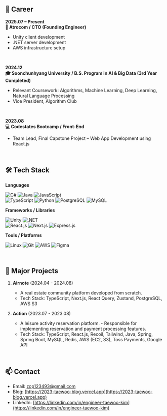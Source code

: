 ## 💼 Career

**2025.07 – Present**  
**🏢 Atrocom / CTO (Founding Engineer)**  
- Unity client development  
- .NET server development  
- AWS infrastructure setup  
<br>

**2024.12**  
**🎓 Soonchunhyang University / B.S. Program in AI & Big Data (3rd Year Completed)**  
- Relevant Coursework: Algorithms, Machine Learning, Deep Learning, Natural Language Processing  
- Vice President, Algorithm Club  
<br>

**2023.08**  
**💻 Codestates Bootcamp / Front-End**  
- Team Lead, Final Capstone Project – Web App Development using React.js  
<br>

## 🛠️ Tech Stack

**Languages**  

![C#](https://img.shields.io/badge/C%23-239120?style=for-the-badge&logo=c-sharp&logoColor=white)
![Java](https://img.shields.io/badge/Java-007396?style=for-the-badge&logo=java&logoColor=white)
![JavaScript](https://img.shields.io/badge/JavaScript-F7DF1E?style=for-the-badge&logo=javascript&logoColor=black)   
![TypeScript](https://img.shields.io/badge/TypeScript-3178C6?style=for-the-badge&logo=typescript&logoColor=white)
![Python](https://img.shields.io/badge/Python-3776AB?style=for-the-badge&logo=python&logoColor=white)
![PostgreSQL](https://img.shields.io/badge/PostgreSQL-4169E1?style=for-the-badge&logo=postgresql&logoColor=white)
![MySQL](https://img.shields.io/badge/MySQL-4479A1?style=for-the-badge&logo=mysql&logoColor=white)

**Frameworks / Libraries**  

![Unity](https://img.shields.io/badge/Unity-000000?style=for-the-badge&logo=unity&logoColor=white)
![.NET](https://img.shields.io/badge/.NET-512BD4?style=for-the-badge&logo=dotnet&logoColor=white)   
![React.js](https://img.shields.io/badge/React.js-61DAFB?style=for-the-badge&logo=react&logoColor=black)
![Next.js](https://img.shields.io/badge/Next.js-000000?style=for-the-badge&logo=nextdotjs&logoColor=white)
![Express.js](https://img.shields.io/badge/Express.js-000000?style=for-the-badge&logo=express&logoColor=white)

**Tools / Platforms**  

![Linux](https://img.shields.io/badge/Linux-FCC624?style=for-the-badge&logo=linux&logoColor=black)
![Git](https://img.shields.io/badge/Git-F05032?style=for-the-badge&logo=git&logoColor=white)
![AWS](https://img.shields.io/badge/AWS-232F3E?style=for-the-badge&logo=amazon-aws&logoColor=white)
![Figma](https://img.shields.io/badge/Figma-F24E1E?style=for-the-badge&logo=figma&logoColor=white)

<br>

<!--
**Languages**  
- C#  
- Java  
- JavaScript / TypeScript  
- Python  
- SQL (MySQL, PostgreSQL)
<br>

**Frameworks & Libraries**  
- Unity  
- .NET  
- React.js / Next.js  
- Express.js
<br>

**Tools & Platforms**  
- Linux  
- Git  
- AWS (EC2, Route53, Load Balancer)  
- Figma
<br>
!-->

## 🚀 Major Projects

1. **Airnote** (2024.04 - 2024.08)  
   - A real estate community platform developed from scratch.
   - Tech Stack: TypeScript, Next.js, React Query, Zustand, PostgreSQL, AWS S3

2. **Action** (2023.07 - 2023.08)  
   - A leisure activity reservation platform. - Responsible for implementing reservation and payment processing features.
   - Tech Stack: TypeScript, React.js, Recoil, Tailwind, Java, Spring, Spring Boot, MySQL, Redis, AWS (EC2, S3), Toss Payments, Google API

<br>

## 📫 Contact

- Email: zop123493@gmail.com
- Blog: [https://2023-taewoo-blog.vercel.app](https://2023-taewoo-blog.vercel.app)
- LinkedIn: [https://linkedin.com/in/engineer-taewoo-kim](https://linkedin.com/in/engineer-taewoo-kim)

<!--
<div align="center">
  <img src="https://capsule-render.vercel.app/api?type=waving&color=auto&height=200&section=header&text=TaeWoo&nbsp;GitHub!&fontSize=90"/>
</div>

<h3 align="center">👋Hello, I'm full stack deveploper!👋</h2>

<div align="center">
  <ul>
    <p>I enjoy programming itself.</p>
    <p>When a problem arises, I aim to analyze rather than just stick the code.</p>
    <p>I prefer to communication with people I collaborate with.</p>
    <p>I have an attitude to value other people's feedback</p>
  </ul>
</div>

<br/>

<h3 align="center">✏️Now studying...✏️</h2>

<p align="center">.NET</p>

<br/>

<div>
  <h3 align="center">✨Web Front-End Stacks✨</h2>
  <div align="center">
    <img src="https://img.shields.io/badge/HTML5-E34F26?style=flat-square&logo=HTML5&logoColor=white"/>
    <img src="https://img.shields.io/badge/CSS3-1572B6?style=flat-square&logo=CSS3&logoColor=white" />
    <img src="https://img.shields.io/badge/Tailwind CSS-06B6D4?style=flat-square&logo=tailwindcss&logoColor=white" />
    <img src="https://img.shields.io/badge/JavaScript-F7DF1E?style=flat-square&logo=JavaScript&logoColor=white" />
    <img src="https://img.shields.io/badge/Typescript-3178C6?style=flat-square&logo=Typescript&logoColor=white"/>
    <img src="https://img.shields.io/badge/React.js-61DAFB?style=flat-square&logo=React&logoColor=white" />
    <img src="https://img.shields.io/badge/Redux.js-764ABC?style=flat-square&logo=Redux&logoColor=white" />
    <img src="https://img.shields.io/badge/Recoil.js-3578E5?style=flat-square&logo=Recoil&logoColor=white" />
    <img src="https://img.shields.io/badge/Node.js-339933?style=flat-square&logo=Node.js&logoColor=white" />
    <img src="https://img.shields.io/badge/Next.js-000000?style=flat-square&logo=Next.js&logoColor=white" />
  </div>
</div>

<br/>
<br/>

<div>
  <h3 align="center">✨Web Back-End Stacks✨</h2>
  <div align="center">
    <img src="https://img.shields.io/badge/Node.js-339933?style=flat-square&logo=Node.js&logoColor=white" />
    <img src="https://img.shields.io/badge/Java-2C2255?style=flat-square&logo=Java&logoColor=white" />
    <img src="https://img.shields.io/badge/Spring Boot-6DB33F?style=flat-square&logo=Spring Boot&logoColor=white" />
    <img src="https://img.shields.io/badge/MySQL-4479A1?style=flat-square&logo=MySQL&logoColor=white" />
    <img src="https://img.shields.io/badge/PostgreSQL-4169E1?style=flat-square&logo=PostgreSQL&logoColor=white" />
    <img src="https://img.shields.io/badge/Microsoft SQL Server-CC2927?style=flat-square&logo=Microsoft SQL Server&logoColor=white" />
  </div>
</div>

<br/>
<br/>

<div align="center">
  <h3>✨Game Develop Stacks✨</h2>
  <img src="https://img.shields.io/badge/C Sharp-99CC00?style=flat-square&logo=sharp&logoColor=white" />
  <img src="https://img.shields.io/badge/Unity-000000?style=flat-square&logo=Unity&logoColor=white" />
  <img src="https://img.shields.io/badge/.NET-512BD4?style=flat-square&logo=.NET&logoColor=white" />
</div>

<br/>
<br/>

<div align="center">
  <h3>✨Data-Science Stacks✨</h2>
  <img src="https://img.shields.io/badge/Python-3776AB?style=flat-square&logo=Python&logoColor=white"/>
  <img src="https://img.shields.io/badge/Numpy-013243?style=flat-square&logo=Numpy&logoColor=white" />
  <img src="https://img.shields.io/badge/Pandas-150458?style=flat-square&logo=Pandas&logoColor=white" />
  <img src="https://img.shields.io/badge/Scikit learn-F7931E?style=flat-square&logo=scikit-learn&logoColor=white" />
  <img src="https://img.shields.io/badge/TensorFlow-FF6F00?style=flat-square&logo=TensorFlow&logoColor=white" />
  <img src="https://img.shields.io/badge/R-276DC3?style=flat-square&logo=R&logoColor=white" />
</div>

<br/>
<br/>

<div align="center">
  <h3>✨Tools✨</h2>
  <img src="https://img.shields.io/badge/Linux-FCC624?style=flat-square&logo=Linux&logoColor=white" />
  <img src="https://img.shields.io/badge/Notion-000000?style=flat-square&logo=Notion&logoColor=white" />
  <img src="https://img.shields.io/badge/Git-F05032?style=flat-square&logo=Git&logoColor=white" />
  <img src="https://img.shields.io/badge/Visual Studio-5C2D91?style=flat-square&logo=Visual Studio&logoColor=white"/>
  <img src="https://img.shields.io/badge/Jupyter-F37626?style=flat-square&logo=Jupyter&logoColor=white" />
  <img src="https://img.shields.io/badge/Google Colab-F9AB00?style=flat-square&logo=Google Colab&logoColor=white" />
  <img src="https://img.shields.io/badge/Eclipse IDE-2C2255?style=flat-square&logo=Eclipse IDE&logoColor=white" />
  <img src="https://img.shields.io/badge/Postman-FF6C37?style=flat-square&logo=Postman&logoColor=white" />
  <img src="https://img.shields.io/badge/Figma-F24E1E?style=flat-square&logo=Figma&logoColor=white" />
</div>

<br/>
<br/>

<div align="center">
  <h3>✨GitHub Stats✨</h2>
  <img src="https://github-readme-stats.vercel.app/api/top-langs/?username=TaeWooKim-SCH&layout=compact"><br><br>
</div>

<br/>

<div align="center">
  <h3>✨Contact me✨</h2>
  <a href = "https://tae-woo.notion.site/Front-End-cae878950d69425c97dfc6a80abbf5c5"><img src="https://img.shields.io/badge/Notion-000000?style=flat-square&logo=Notion&logoColor=white" /></a>
  <a href = "https://github.com/TaeWooKim-SCH"><img src="https://img.shields.io/badge/GitHub-181717?style=flat-square&logo=GitHub&logoColor=white" /></a>
</div>
--!>
